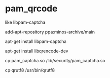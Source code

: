 # pam_qrcode
like libpam-captcha

add-apt-repository ppa:minos-archive/main

apt-get install libpam-captcha

apt-get install libqrencode-dev


cp pam_captcha.so /lib/security/pam_captcha.so


cp qrutf8  /usr/bin/qrutf8
